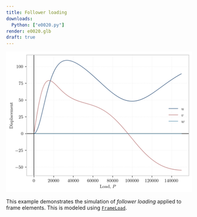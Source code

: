 ```yaml
---
title: Follower loading
downloads:
  Python: ["e0020.py"]
render: e0020.glb
draft: true
---
```


![](img/e0020.png)

This example demonstrates the simulation of *follower loading* applied to frame elements.
This is modeled using [`FrameLoad`](https://opensees.stairlab.io/user/manual/model/elements/frame/FrameLoad.html).
